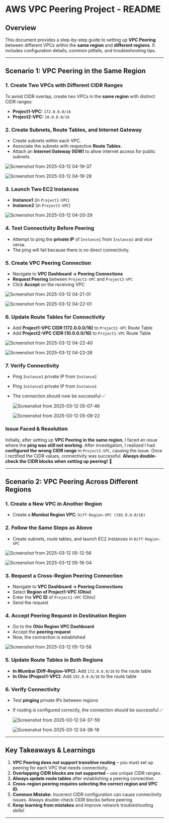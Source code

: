 # AWS VPC Peering Project - README

## Overview
This document provides a step-by-step guide to setting up **VPC Peering** between different VPCs within the **same region** and **different regions**. It includes configuration details, common pitfalls, and troubleshooting tips.

---

## **Scenario 1: VPC Peering in the Same Region**

### **1. Create Two VPCs with Different CIDR Ranges**
To avoid CIDR overlap, create two VPCs in the **same region** with distinct CIDR ranges:
- **Project1-VPC:** `172.0.0.0/16`
- **Project2-VPC:** `10.0.0.0/16`

### **2. Create Subnets, Route Tables, and Internet Gateway**
- Create subnets within each VPC.
- Associate the subnets with respective **Route Tables**.
- Attach an **Internet Gateway (IGW)** to allow internet access for public subnets.


![Screenshot from 2025-03-12 04-19-37](https://github.com/user-attachments/assets/be2cc5ce-6c10-4f3d-bcc7-0cf9a31f1508)

![Screenshot from 2025-03-12 04-19-28](https://github.com/user-attachments/assets/4526d56b-9a3b-4bef-87e2-ae89d8c4a7e6)


### **3. Launch Two EC2 Instances**
- **Instance1** (in `Project1-VPC`)
- **Instance2** (in `Project2-VPC`)

![Screenshot from 2025-03-12 04-20-29](https://github.com/user-attachments/assets/61a762ae-dd39-4148-b242-16531338e381)

### **4. Test Connectivity Before Peering**
- Attempt to ping the **private IP** of `Instance1` from `Instance2` and vice versa.
- The ping will fail because there is no direct connectivity.
  

### **5. Create VPC Peering Connection**
- Navigate to **VPC Dashboard → Peering Connections**
- **Request Peering** between `Project1-VPC` and `Project2-VPC`
- Click **Accept** on the receiving VPC

![Screenshot from 2025-03-12 04-21-01](https://github.com/user-attachments/assets/f17fcfec-d567-4307-9417-240f4f572b26)

![Screenshot from 2025-03-12 04-22-01](https://github.com/user-attachments/assets/6eccc4aa-4fb9-4904-9d96-5c416d1d53d0)



### **6. Update Route Tables for Connectivity**
- Add **Project1-VPC CIDR (172.0.0.0/16)** to `Project2-VPC` Route Table
- Add **Project2-VPC CIDR (10.0.0.0/16)** to `Project1-VPC` Route Table


![Screenshot from 2025-03-12 04-22-40](https://github.com/user-attachments/assets/73c68c03-dbaa-426c-a706-0decd586bc32)

![Screenshot from 2025-03-12 04-22-28](https://github.com/user-attachments/assets/4ac251b3-0b49-4d7b-9a80-c55b81fa51d2)


### **7. Verify Connectivity**
- Ping `Instance1` private IP from `Instance2`
- Ping `Instance2` private IP from `Instance1`
- The connection should now be successful ✅


  ![Screenshot from 2025-03-12 05-07-46](https://github.com/user-attachments/assets/38393b14-3896-44ac-9bb7-0cb5a061e7ea)


  ![Screenshot from 2025-03-12 05-08-22](https://github.com/user-attachments/assets/9cfe6596-3214-4541-8cec-ddd34bbfb812)



### **Issue Faced & Resolution**
Initially, after setting up **VPC Peering in the same region**, I faced an issue where the **ping was still not working**. After investigation, I realized I had **configured the wrong CIDR range** in `Project2-VPC`, causing the issue. Once I rectified the CIDR values, connectivity was successful. **Always double-check the CIDR blocks when setting up peering!** 🚀

---

## **Scenario 2: VPC Peering Across Different Regions**

### **1. Create a New VPC in Another Region**
- Create a **Mumbai Region VPC**: `Diff-Region-VPC (192.0.0.0/16)`

### **2. Follow the Same Steps as Above**
- Create subnets, route tables, and launch EC2 instances in `Diff-Region-VPC`

![Screenshot from 2025-03-12 05-12-56](https://github.com/user-attachments/assets/7180a6f2-dfed-4f3e-a98f-45f17eb1207a)


![Screenshot from 2025-03-12 05-16-04](https://github.com/user-attachments/assets/43223db8-d9ef-4210-8168-1030610144d9)


### **3. Request a Cross-Region Peering Connection**
- Navigate to **VPC Dashboard → Peering Connections**
- Select **Region of Project1-VPC (Ohio)**
- Enter the **VPC ID** of `Project1-VPC` (Ohio)
- Send the request

### **4. Accept Peering Request in Destination Region**
- Go to the **Ohio Region VPC Dashboard**
- Accept the **peering request**
- Now, the connection is established

![Screenshot from 2025-03-12 05-13-58](https://github.com/user-attachments/assets/b0a54959-b869-4f06-8e19-0a89c187e50c)

### **5. Update Route Tables in Both Regions**
- **In Mumbai (Diff-Region-VPC)**: Add `172.0.0.0/16` to the route table
- **In Ohio (Project1-VPC)**: Add `192.0.0.0/16` to the route table

### **6. Verify Connectivity**
- Test **pinging** private IPs between regions
- If routing is configured correctly, the connection should be successful ✅


  ![Screenshot from 2025-03-12 04-37-59](https://github.com/user-attachments/assets/851f52b9-7573-4dc9-bce6-ceaa0dc6d33c)

  ![Screenshot from 2025-03-12 04-38-18](https://github.com/user-attachments/assets/9aaa0640-1772-4726-ac31-5f2b7f271ad8)



---

## **Key Takeaways & Learnings**
1. **VPC Peering does not support transitive routing** – you must set up peering for each VPC that needs connectivity.
2. **Overlapping CIDR blocks are not supported** – use unique CIDR ranges.
3. **Always update route tables** after establishing a peering connection.
4. **Cross-region peering requires selecting the correct region and VPC ID.**
5. **Common Mistake:** Incorrect CIDR configuration can cause connectivity issues. Always double-check CIDR blocks before peering.
6. **Keep learning from mistakes** and improve network troubleshooting skills!

---



